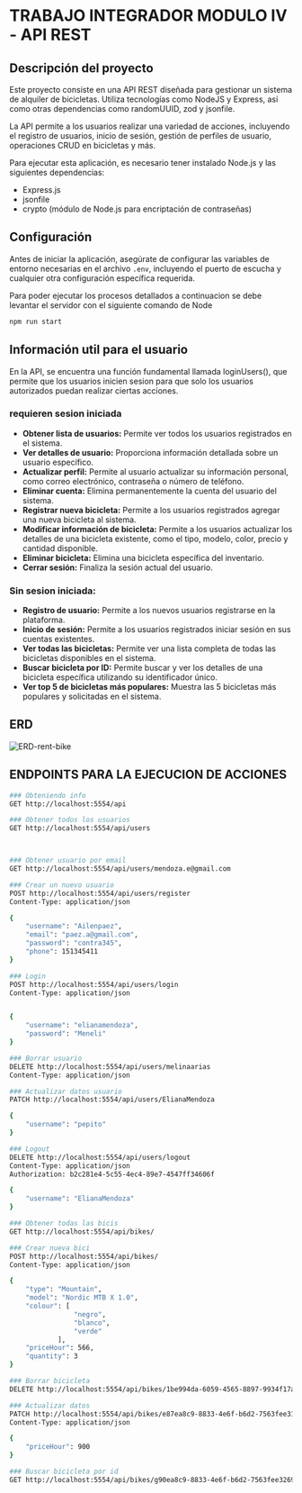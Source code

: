 # TRABAJO INTEGRADOR MODULO IV - API REST

## Descripción del proyecto

Este proyecto consiste en una API REST diseñada para gestionar un sistema de alquiler de bicicletas. Utiliza tecnologías como NodeJS y Express, así como otras dependencias como randomUUID, zod y jsonfile.

La API permite a los usuarios realizar una variedad de acciones, incluyendo el registro de usuarios, inicio de sesión, gestión de perfiles de usuario, operaciones CRUD en bicicletas y más.


Para ejecutar esta aplicación, es necesario tener instalado Node.js y las siguientes dependencias:

- Express.js
- jsonfile
- crypto (módulo de Node.js para encriptación de contraseñas)

## Configuración

Antes de iniciar la aplicación, asegúrate de configurar las variables de entorno necesarias en el archivo `.env`, incluyendo el puerto de escucha y cualquier otra configuración específica requerida.

Para poder ejecutar los procesos detallados a continuacion se debe levantar el servidor con el siguiente comando de Node

```bash
npm run start
```


## Información util para el usuario 

En la API, se encuentra una función fundamental llamada loginUsers(), que permite que los usuarios inicien sesion para que solo los usuarios autorizados puedan realizar ciertas acciones. 

### requieren sesion iniciada

- **Obtener lista de usuarios:** Permite ver todos los usuarios registrados en el sistema.
- **Ver detalles de usuario:** Proporciona información detallada sobre un usuario específico.
- **Actualizar perfil:** Permite al usuario actualizar su información personal, como correo electrónico, contraseña o número de teléfono.
- **Eliminar cuenta:** Elimina permanentemente la cuenta del usuario del sistema.
- **Registrar nueva bicicleta:** Permite a los usuarios registrados agregar una nueva bicicleta al sistema.
- **Modificar información de bicicleta:** Permite a los usuarios actualizar los detalles de una bicicleta existente, como el tipo, modelo, color, precio y cantidad disponible.
- **Eliminar bicicleta:** Elimina una bicicleta específica del inventario.
- **Cerrar sesión:** Finaliza la sesión actual del usuario.

### Sin sesion iniciada: 

- **Registro de usuario:** Permite a los nuevos usuarios registrarse en la plataforma.
- **Inicio de sesión:** Permite a los usuarios registrados iniciar sesión en sus cuentas existentes.
- **Ver todas las bicicletas:** Permite ver una lista completa de todas las bicicletas disponibles en el sistema.
- **Buscar bicicleta por ID:** Permite buscar y ver los detalles de una bicicleta específica utilizando su identificador único.
- **Ver top 5 de bicicletas más populares:** Muestra las 5 bicicletas más populares y solicitadas en el sistema.


## ERD

![ERD-rent-bike](https://drive.google.com/file/d/1fDcLEoZOYGNSIEHaQn6Ye1DSsejB7eKD/view?usp=drive_link)

## ENDPOINTS PARA LA EJECUCION DE ACCIONES

```bash
### Obteniendo info
GET http://localhost:5554/api

### Obtener todos los usuarios
GET http://localhost:5554/api/users



### Obtener usuario por email
GET http://localhost:5554/api/users/mendoza.e@gmail.com

### Crear un nuevo usuario
POST http://localhost:5554/api/users/register
Content-Type: application/json

{
    "username": "Ailenpaez",
    "email": "paez.a@gmail.com",
    "password": "contra345",
    "phone": 151345411
}

### Login 
POST http://localhost:5554/api/users/login
Content-Type: application/json


{
    "username": "elianamendoza",
    "password": "Meneli"
}

### Borrar usuario
DELETE http://localhost:5554/api/users/melinaarias
Content-Type: application/json

### Actualizar datos usuario 
PATCH http://localhost:5554/api/users/ElianaMendoza

{
    "username": "pepito"
}

### Logout
DELETE http://localhost:5554/api/users/logout
Content-Type: application/json
Authorization: b2c281e4-5c55-4ec4-89e7-4547ff34606f

{
    "username": "ElianaMendoza"
}

### Obtener todas las bicis 
GET http://localhost:5554/api/bikes/

### Crear nueva bici
POST http://localhost:5554/api/bikes/
Content-Type: application/json

{
    "type": "Mountain",
    "model": "Nordic MTB X 1.0",
    "colour": [
                "negro",
                "blanco",
                "verde"
            ],
    "priceHour": 566,
    "quantity": 3
}

### Borrar bicicleta
DELETE http://localhost:5554/api/bikes/1be994da-6059-4565-8897-9934f17adb89

### Actualizar datos
PATCH http://localhost:5554/api/bikes/e87ea8c9-8833-4e6f-b6d2-7563fee31567
Content-Type: application/json

{
    "priceHour": 900
}

### Buscar bicicleta por id 
GET http://localhost:5554/api/bikes/g90ea8c9-8833-4e6f-b6d2-7563fee32696